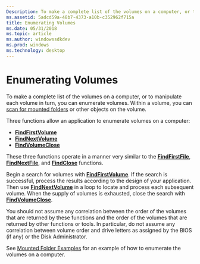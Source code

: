 ```yaml
---
Description: To make a complete list of the volumes on a computer, or to manipulate each volume in turn, you can enumerate volumes.
ms.assetid: 5adcd59a-48b7-4373-a10b-c352962f715a
title: Enumerating Volumes
ms.date: 05/31/2018
ms.topic: article
ms.author: windowssdkdev
ms.prod: windows
ms.technology: desktop
---
```


# Enumerating Volumes

To make a complete list of the volumes on a computer, or to manipulate each volume in turn, you can enumerate volumes. Within a volume, you can [scan for mounted folders](enumerating-volume-mount-points.md) or other objects on the volume.

Three functions allow an application to enumerate volumes on a computer:

-   [**FindFirstVolume**](/windows/win32/FileAPI/nf-fileapi-findfirstvolumew?branch=master)
-   [**FindNextVolume**](/windows/win32/FileAPI/nf-fileapi-findnextvolumew?branch=master)
-   [**FindVolumeClose**](/windows/win32/FileAPI/nf-fileapi-findvolumeclose?branch=master)

These three functions operate in a manner very similar to the [**FindFirstFile**](/windows/win32/FileAPI/nf-fileapi-findfirstfilea?branch=master), [**FindNextFile**](/windows/win32/FileAPI/nf-fileapi-findnextfilea?branch=master), and [**FindClose**](/windows/win32/FileAPI/nf-fileapi-findclose?branch=master) functions.

Begin a search for volumes with [**FindFirstVolume**](/windows/win32/FileAPI/nf-fileapi-findfirstvolumew?branch=master). If the search is successful, process the results according to the design of your application. Then use [**FindNextVolume**](/windows/win32/FileAPI/nf-fileapi-findnextvolumew?branch=master) in a loop to locate and process each subsequent volume. When the supply of volumes is exhausted, close the search with [**FindVolumeClose**](/windows/win32/FileAPI/nf-fileapi-findvolumeclose?branch=master).

You should not assume any correlation between the order of the volumes that are returned by these functions and the order of the volumes that are returned by other functions or tools. In particular, do not assume any correlation between volume order and drive letters as assigned by the BIOS (if any) or the Disk Administrator.

See [Mounted Folder Examples](volume-mount-point-examples.md) for an example of how to enumerate the volumes on a computer.

 

 



